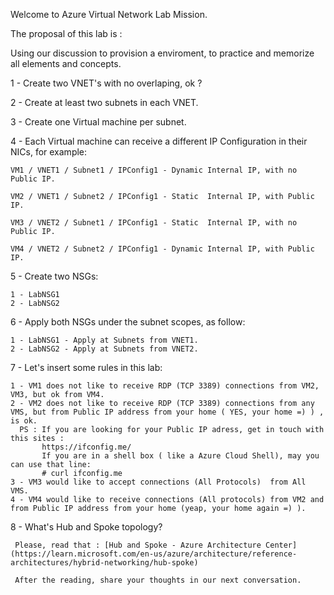 Welcome to Azure Virtual Network Lab Mission. 

The proposal of this lab is : 

Using our discussion to provision a enviroment, to practice and memorize all elements and concepts. 

1 - Create two VNET's with no overlaping, ok ?

2 - Create at least two subnets in each VNET.

3 - Create one Virtual machine per subnet.

4 - Each Virtual machine can receive a different IP Configuration in their NICs, for example: 

    VM1 / VNET1 / Subnet1 / IPConfig1 - Dynamic Internal IP, with no Public IP. 
    
    VM2 / VNET1 / Subnet2 / IPConfig1 - Static  Internal IP, with Public IP. 
    
    VM3 / VNET2 / Subnet1 / IPConfig1 - Static  Internal IP, with no Public IP. 
    
    VM4 / VNET2 / Subnet2 / IPConfig1 - Dynamic Internal IP, with Public IP. 
    

5 - Create two NSGs:
   
    1 - LabNSG1
    2 - LabNSG2 
    
6 - Apply both NSGs under the subnet scopes, as follow:
    
    1 - LabNSG1 - Apply at Subnets from VNET1. 
    2 - LabNSG2 - Apply at Subnets from VNET2. 
    
7 - Let's insert some rules in this lab:
    
    1 - VM1 does not like to receive RDP (TCP 3389) connections from VM2, VM3, but ok from VM4. 
    2 - VM2 does not like to receive RDP (TCP 3389) connections from any VMS, but from Public IP address from your home ( YES, your home =) ) , is ok. 
      PS : If you are looking for your Public IP adress, get in touch with this sites : 
           https://ifconfig.me/
           If you are in a shell box ( like a Azure Cloud Shell), may you can use that line:
           # curl ifconfig.me 
    3 - VM3 would like to accept connections (All Protocols)  from All VMS. 
    4 - VM4 would like to receive connections (All protocols) from VM2 and from Public IP address from your home (yeap, your home again =) ). 
    
 8 - What's Hub and Spoke topology?
 
     Please, read that : [Hub and Spoke - Azure Architecture Center](https://learn.microsoft.com/en-us/azure/architecture/reference-architectures/hybrid-networking/hub-spoke)
     
     After the reading, share your thoughts in our next conversation. 

